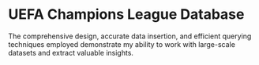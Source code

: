 # UEFA Champions League Database
The comprehensive design, accurate data insertion, and efficient querying techniques employed
demonstrate my ability to work with large-scale datasets and extract valuable insights.
